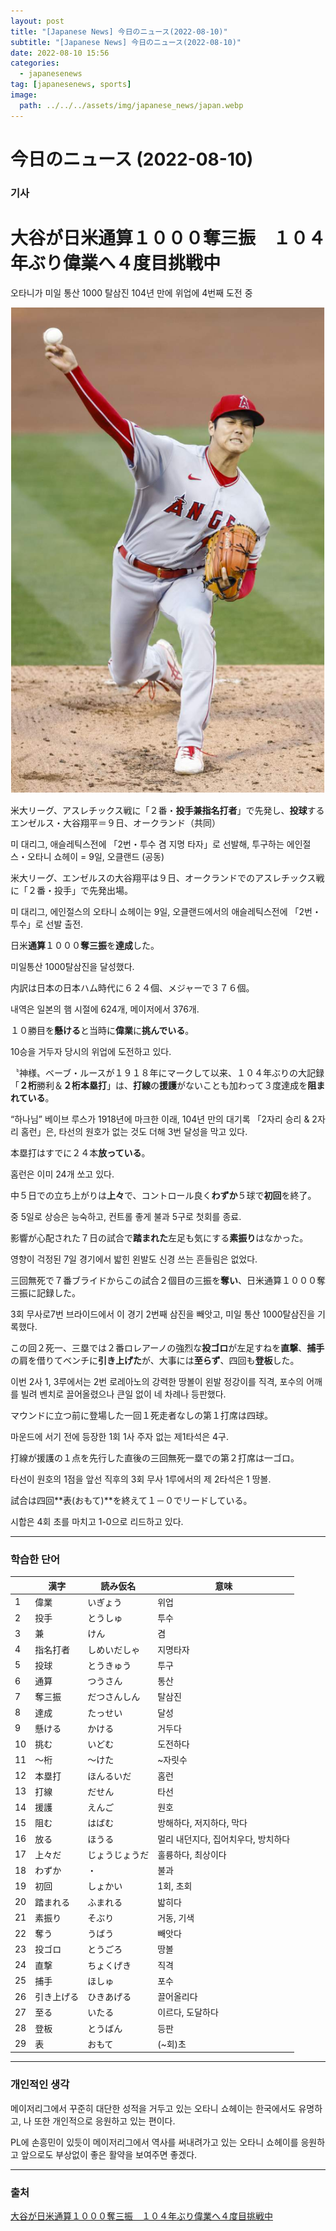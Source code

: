 ```yaml
---
layout: post
title: "[Japanese News] 今日のニュース(2022-08-10)"
subtitle: "[Japanese News] 今日のニュース(2022-08-10)"
date: 2022-08-10 15:56
categories:
  - japanesenews
tag: [japanesenews, sports]
image:
  path: ../../../assets/img/japanese_news/japan.webp
---
```


# 今日のニュース (2022-08-10)

### 기사

# **大谷が日米通算１０００奪三振　１０４年ぶり偉業へ４度目挑戦中**

오타니가 미일 통산 1000 탈삼진 104년 만에 위업에 4번째 도전 중

![ohtani](../../assets/img/japanese_news/2022-08-10-jn-news/ohtani.png)

米大リーグ、アスレチックス戦に「２番・**投手兼指名打者**」で先発し、**投球**するエンゼルス・大谷翔平＝９日、オークランド（共同）

미 대리그, 애슬레틱스전에 「2번・투수 겸 지명 타자」로 선발해, 투구하는 에인절스・오타니 쇼헤이 = 9일, 오클랜드 (공동)

米大リーグ、エンゼルスの大谷翔平は９日、オークランドでのアスレチックス戦に「２番・投手」で先発出場。

미 대리그, 에인절스의 오타니 쇼헤이는 9일, 오클랜드에서의 애슬레틱스전에 「2번・투수」로 선발 출전.

日米**通算**１０００**奪三振**を**達成**した。

미일통산 1000탈삼진을 달성했다.

内訳は日本の日本ハム時代に６２４個、メジャーで３７６個。

내역은 일본의 햄 시절에 624개, 메이저에서 376개.

１０勝目を**懸ける**と当時に**偉業**に**挑んでいる**。

10승을 거두자 당시의 위업에 도전하고 있다.

〝神様〟ベーブ・ルースが１９１８年にマークして以来、１０４年ぶりの大記録「**２桁**勝利＆**２桁本塁打**」は、**打線**の**援護**がないことも加わって３度達成を**阻まれている**。

“하나님” 베이브 루스가 1918년에 마크한 이래, 104년 만의 대기록 「2자리 승리 & 2자리 홈런」은, 타선의 원호가 없는 것도 더해 3번 달성을 막고 있다.

本塁打はすでに２４本**放っている**。

홈런은 이미 24개 쏘고 있다.

中５日での立ち上がりは**上々**で、コントロール良く**わずか**５球で**初回**を終了。

중 5일로 상승은 능숙하고, 컨트롤 좋게 불과 5구로 첫회를 종료.

影響が心配された７日の試合で**踏まれた**左足も気にする**素振り**はなかった。

영향이 걱정된 7일 경기에서 밟힌 왼발도 신경 쓰는 흔들림은 없었다.

三回無死で７番ブライドからこの試合２個目の三振を**奪い**、日米通算１０００奪三振に記録した。

3회 무사로7번 브라이드에서 이 경기 2번째 삼진을 빼앗고, 미일 통산 1000탈삼진을 기록했다.

この回２死一、三塁では２番ロレアーノの強烈な**投ゴロ**が左足すねを**直撃**、**捕手**の肩を借りてベンチに**引き上げた**が、大事には**至らず**、四回も**登板**した。

이번 2사 1, 3루에서는 2번 로레아노의 강력한 땅볼이 왼발 정강이를 직격, 포수의 어깨를 빌려 벤치로 끌어올렸으나 큰일 없이 네 차례나 등판했다.

マウンドに立つ前に登場した一回１死走者なしの第１打席は四球。

마운드에 서기 전에 등장한 1회 1사 주자 없는 제1타석은 4구.

打線が援護の１点を先行した直後の三回無死一塁での第２打席は一ゴロ。

타선이 원호의 1점을 앞선 직후의 3회 무사 1루에서의 제 2타석은 1 땅볼.

試合は四回**表(おもて)**を終えて１－０でリードしている。

시합은 4회 초를 마치고 1-0으로 리드하고 있다.

---

### 학습한 단어

|  | 漢字 | 読み仮名 | 意味 |
| --- | --- | --- | --- |
| 1 | 偉業 | いぎょう | 위업 |
| 2 | 投手 | とうしゅ | 투수 |
| 3 | 兼 | けん | 겸 |
| 4 | 指名打者 | しめいだしゃ | 지명타자 |
| 5 | 投球 | とうきゅう | 투구 |
| 6 | 通算 | つうさん | 통산 |
| 7 | 奪三振 | だつさんしん | 탈삼진 |
| 8 | 達成 | たっせい | 달성 |
| 9 | 懸ける | かける | 거두다 |
| 10 | 挑む | いどむ | 도전하다 |
| 11 | ～桁 | ～けた | ~자릿수 |
| 12 | 本塁打 | ほんるいだ | 홈런 |
| 13 | 打線 | だせん | 타선 |
| 14 | 援護 | えんご | 원호 |
| 15 | 阻む | はばむ | 방해하다, 저지하다, 막다 |
| 16 | 放る | ほうる | 멀리 내던지다, 집어치우다, 방치하다 |
| 17 | 上々だ | じょうじょうだ | 훌륭하다, 최상이다 |
| 18 | わずか | ・ | 불과 |
| 19 | 初回 | しょかい | 1회, 초회 |
| 20 | 踏まれる | ふまれる | 밟히다 |
| 21 | 素振り | そぶり | 거동, 기색 |
| 22 | 奪う | うばう | 빼앗다 |
| 23 | 投ゴロ | とうごろ | 땅볼 |
| 24 | 直撃 | ちょくげき | 직격 |
| 25 | 捕手 | ほしゅ | 포수 |
| 26 | 引き上げる | ひきあげる | 끌어올리다 |
| 27 | 至る | いたる | 이르다, 도달하다 |
| 28 | 登板 | とうばん | 등판 |
| 29 | 表 | おもて | (~회)초 |

---

### 개인적인 생각

메이저리그에서 꾸준히 대단한 성적을 거두고 있는 오타니 쇼헤이는 한국에서도 유명하고, 나 또한 개인적으로 응원하고 있는 편이다.

PL에 손흥민이 있듯이 메이저리그에서 역사를 써내려가고 있는 오타니 쇼헤이를 응원하고 앞으로도 부상없이 좋은 활약을 보여주면 좋겠다.

---

### 출처

[大谷が日米通算１０００奪三振　１０４年ぶり偉業へ４度目挑戦中](https://www.iza.ne.jp/article/20220810-NJCFGS6WU5LJXHDBYQZMN4DO3E/)